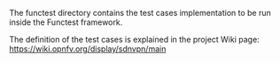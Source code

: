 The functest directory contains the test cases implementation to be run inside the Functest framework.

The definition of the test cases is explained in the project Wiki page: https://wiki.opnfv.org/display/sdnvpn/main
